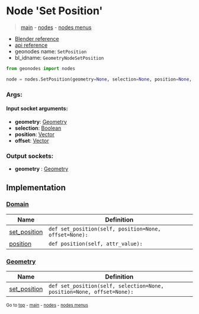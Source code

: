 # Node 'Set Position'

> [main](../structure.md) - [nodes](nodes.md) - [nodes menus](nodes_menus.md)

- [Blender reference](https://docs.blender.org/manual/en/latest/modeling/geometry_nodes/geometry/set_position.html)
- [api reference](https://docs.blender.org/api/current/bpy.types.GeometryNodeSetPosition.html)
- geonodes name: `SetPosition`
- bl_idname: `GeometryNodeSetPosition`

```python
from geonodes import nodes

node = nodes.SetPosition(geometry=None, selection=None, position=None, offset=None)
```

### Args:

#### Input socket arguments:

- **geometry**: [Geometry](Geometry.md)
- **selection**: [Boolean](Boolean.md)
- **position**: [Vector](Vector.md)
- **offset**: [Vector](Vector.md)

### Output sockets:

- **geometry** : [Geometry](Geometry.md)

## Implementation

### [Domain](Domain.md)

| Name | Definition |
|------|------------|
 | [set_position](Domain.md#set_position) | `def set_position(self, position=None, offset=None):` |
 | [position](Domain.md#position) | `def position(self, attr_value):` |

### [Geometry](Geometry.md)

| Name | Definition |
|------|------------|
 | [set_position](Geometry.md#set_position) | `def set_position(self, selection=None, position=None, offset=None):` |

<sub>Go to [top](#node-Set-Position) - [main](../structure.md) - [nodes](nodes.md) - [nodes menus](nodes_menus.md)</sub>

